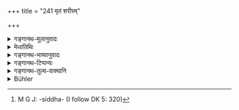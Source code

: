 +++
title = "241 मृतं शरीरम्"

+++

<details><summary>गङ्गानथ-मूलानुवादः</summary>

Leaving the dead body on the ground, like a log of wood or a clod of earth, the relations depart with averted faces; spiritual merit alone follows him.—(241)
</details>

<details><summary>मेधातिथिः</summary>

सह गच्छति । इदं प्रत्यक्षसिद्धं[^२९०] प्रसंख्यानार्थम् उच्यते । **मृतस्य शरीरं क्षिताव् उत्सृज्य काष्ठम्** इव निष्प्रयोजनं **विमुखा बान्धवाः** प्रतिगच्छन्ति । **धर्मस्** तु केवलं पुरुषम् **अनुगच्छति** ॥ ४.२४१ ॥


[^२९०]:
     M G J: -siddha- (I follow DK 5: 320)
</details>

<details><summary>गङ्गानथ-भाष्यानुवादः</summary>

‘*Follows*’—accompanies.

This verse describes what is actually seen to happen. Relations throw away the body of the dead man on the ground, just as if it were a log of wood, or a clod of earth, and go away, with their faces turned away; but Spiritual Merit alone follows the man.—(241)
</details>

<details><summary>गङ्गानथ-टिप्पन्यः</summary>

This; verse is quoted in *Aparārka* (p. 232);—and in *Vīramitrodaya* (Paribhāṣā, p. 64).
</details>

<details><summary>गङ्गानथ-तुल्य-वाक्यानि</summary>

**(verses 4.241-242)  
**

*Mahābhārata* (Anuśāsana, 173.13).—‘People leave the dead body like a
log of wood or a clod of earth; having used it for a while, they turn their backs upon it and go away. Therefore, O king, it is Righteousness alone that one should serve for the purpose of obtaining a real helper. By being equipped with Righteousness one reaches the highest celestial state; similarly equipped with unrighteousness, he fails into hell.’
</details>

<details><summary>Bühler</summary>

241	Leaving the dead body on the ground like a log of wood, or a clod of earth, the relatives depart with averted faces; but spiritual merit follows the (soul).
</details>
